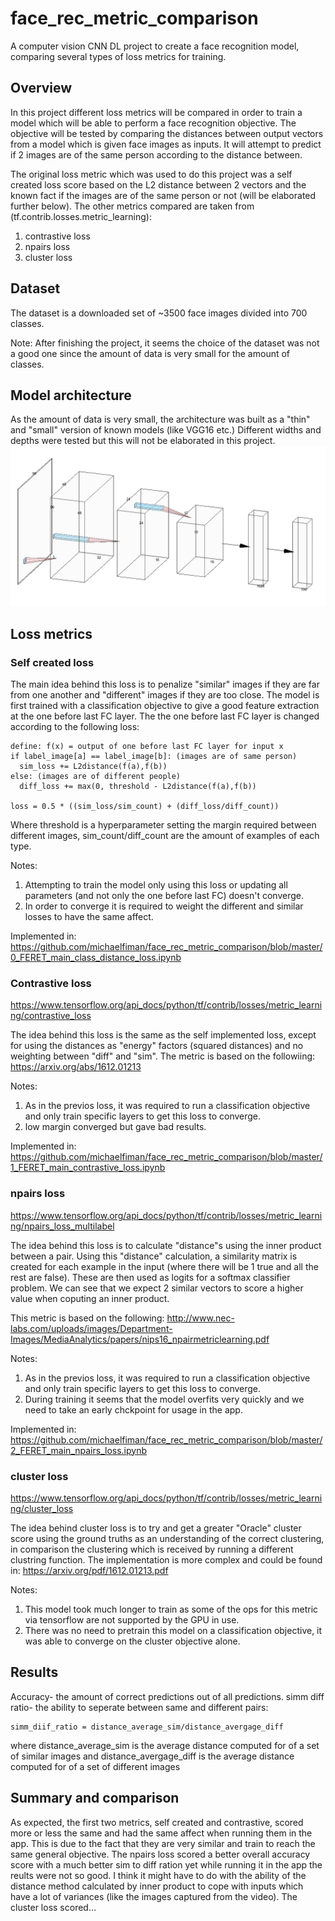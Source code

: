 # face_rec_metric_comparison
A computer vision CNN DL project to create a face recognition model, comparing several types of loss metrics for training.

## Overview
In this project different loss metrics will be compared in order to train a model which will be able to perform a face recognition objective.
The objective will be tested by comparing the distances between output vectors from a model which is given face images as inputs. It will attempt to predict if 2 images are of the same person according to the distance between.

The original loss metric which was used to do this project was a self created loss score based on the L2 distance between 2 vectors and the known fact if the images are of the same person or not (will be elaborated further below).
The other metrics compared are taken from (tf.contrib.losses.metric_learning):
1. contrastive loss
2. npairs loss
3. cluster loss

## Dataset
The dataset is a downloaded set of ~3500 face images divided into 700 classes.

Note: After finishing the project, it seems the choice of the dataset was not a good one since the amount of data is very small for the amount of classes.

## Model architecture
As the amount of data is very small, the architecture was built as a "thin" and "small" version of known models (like VGG16 etc.)
Different widths and depths were tested but this will not be elaborated in this project.
![alt text](https://github.com/michaelfiman/face_rec_metric_comparison/blob/master/face_rec_arch.PNG?raw=true)

## Loss metrics

### Self created loss
The main idea behind this loss is to penalize "similar" images if they are far from one another and "different" images if they are too close.
The model is first trained with a classification objective to give a good feature extraction at the one before last FC layer.
The the one before last FC layer is changed according to the following loss:
```
define: f(x) = output of one before last FC layer for input x
if label_image[a] == label_image[b]: (images are of same person)
  sim_loss += L2distance(f(a),f(b))
else: (images are of different people)
  diff_loss += max(0, threshold - L2distance(f(a),f(b))

loss = 0.5 * ((sim_loss/sim_count) + (diff_loss/diff_count))
```
Where threshold is a hyperparameter setting the margin required between different images, sim_count/diff_count are the amount of examples of each type.

Notes:
  1. Attempting to train the model only using this loss or updating all parameters (and not only the one before last FC) doesn't converge.
  2. In order to converge it is required to weight the different and similar losses to have the same affect.
  
Implemented in:
https://github.com/michaelfiman/face_rec_metric_comparison/blob/master/0_FERET_main_class_distance_loss.ipynb
  
### Contrastive loss
https://www.tensorflow.org/api_docs/python/tf/contrib/losses/metric_learning/contrastive_loss

The idea behind this loss is the same as the self implemented loss, except for using the distances as "energy" factors (squared distances) and no weighting between "diff" and "sim".
The metric is based on the followiing: https://arxiv.org/abs/1612.01213

Notes:
  1. As in the previos loss, it was required to run a classification objective and only train specific layers to get this loss to converge.
  2. low margin converged but gave bad results.

Implemented in:
https://github.com/michaelfiman/face_rec_metric_comparison/blob/master/1_FERET_main_contrastive_loss.ipynb


### npairs loss
https://www.tensorflow.org/api_docs/python/tf/contrib/losses/metric_learning/npairs_loss_multilabel

The idea behind this loss is to calculate "distance"s using the inner product between a pair.
Using this "distance" calculation, a similarity matrix is created for each example in the input (where there will be 1 true and all the rest are false).
These are then used as logits for a softmax classifier problem. We can see that we expect 2 similar vectors to score a higher value when coputing an inner product.

This metric is based on the following: http://www.nec-labs.com/uploads/images/Department-Images/MediaAnalytics/papers/nips16_npairmetriclearning.pdf

Notes:
  1. As in the previos loss, it was required to run a classification objective and only train specific layers to get this loss to converge.
  2. During training it seems that the model overfits very quickly and we need to take an early chckpoint for usage in the app.

Implemented in:
https://github.com/michaelfiman/face_rec_metric_comparison/blob/master/2_FERET_main_npairs_loss.ipynb

### cluster loss
https://www.tensorflow.org/api_docs/python/tf/contrib/losses/metric_learning/cluster_loss

The idea behind cluster loss is to try and get a greater "Oracle" cluster score using the ground truths as an understanding of the correct clustering, in comparison the clustering which is received by running a different clustring function.
The implementation is more complex and could be found in: https://arxiv.org/pdf/1612.01213.pdf

Notes:
  1. This model took much longer to train as some of the ops for this metric via tensorflow are not supported by the GPU in use.
  2. There was no need to pretrain this model on a classification objective, it was able to converge on the cluster objective alone.

## Results
Accuracy- the amount of correct predictions out of all predictions.
simm diff ratio- the ability to seperate between same and different pairs:
```
simm_diif_ratio = distance_average_sim/distance_avergage_diff
```
where distance_average_sim is the average distance computed for of a set of similar images
and distance_avergage_diff is the average distance computed for of a set of different images


## Summary and comparison
As expected, the first two metrics, self created and contrastive, scored more or less the same and had the same affect when running them in the app. This is due to the fact that they are very similar and train to reach the same general objective.
The npairs loss scored a better overall accuracy score with a much better sim to diff ration yet while running it in the app the reults were not so good. I think it might have to do with the ability of the distance method calculated by inner product to cope with inputs which have a lot of variances (like the images captured from the video).
The cluster loss scored...


